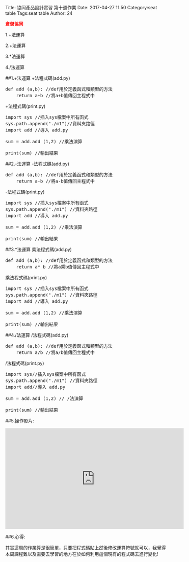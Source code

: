 Title: 協同產品設計實習 第十週作業
Date: 2017-04-27 11:50
Category:seat table
Tags:seat table
Author: 24


<b><font color="red">倉儲協同</font></b>

1.+法運算

2.+法運算

3.*法運算

4./法運算

<!-- PELICAN_END_SUMMARY -->

##1.+法運算
+法程式碼(add.py)
<pre class="brush: python">
def add (a,b): //def用於定義函式和類型的方法
    return a+b //將a+b值傳回主程式中
</pre>
+法程式碼(print.py)
<pre class="brush: python">
import sys //插入sys檔案中所有函式
sys.path.append("./m1")//資料夾路徑
import add //導入 add.py

sum = add.add (1,2) //乘法演算

print(sum) //輸出結果
</pre>

##2.-法運算
-法程式碼(add.py)
<pre class="brush: python">
def add (a,b): //def用於定義函式和類型的方法
    return a-b //將a-b值傳回主程式中
</pre>
-法程式碼(print.py)
<pre class="brush: python">
import sys //插入sys檔案中所有函式
sys.path.append("./m1") //資料夾路徑
import add //導入 add.py

sum = add.add (1,2) //乘法演算

print(sum) //輸出結果
</pre>

##3.*法運算
乘法程式碼(add.py)
<pre class="brush: python">
def add (a,b): //def用於定義函式和類型的方法
    return a* b //將a乘b值傳回主程式中
</pre>
乘法程式碼(print.py)
<pre class="brush: python">
import sys //插入sys檔案中所有函式
sys.path.append("./m1") //資料夾路徑
import add //導入 add.py

sum = add.add (1,2) //乘法演算

print(sum) //輸出結果
</pre>

##4./法運算
/法程式碼(add.py)
<pre class="brush: python">
def add (a,b): //def用於定義函式和類型的方法
    return a/b //將a/b值傳回主程式中
</pre>
/法程式碼(print.py)
<pre class="brush: python">
import sys//插入sys檔案中所有函式
sys.path.append("./m1") //資料夾路徑
import add//導入 add.py

sum = add.add (1,2) // /法演算

print(sum) //輸出結果
</pre>

##5.操作影片:

<iframe width="560" height="315" src="https://www.youtube.com/embed/UY71ZQBX4J8" frameborder="0" allowfullscreen></iframe>

##6.心得:

其實這周的作業算是很簡單，只要把程式碼貼上然後修改運算符號就可以，我覺得本周課程難以及需要去學習的地方在於如何利用這個現有的程式碼去進行變化!